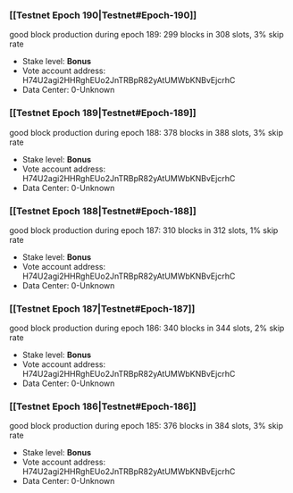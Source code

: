 ### [[Testnet Epoch 190|Testnet#Epoch-190]]
good block production during epoch 189: 299 blocks in 308 slots, 3% skip rate
* Stake level: **Bonus** 
* Vote account address: H74U2agi2HHRghEUo2JnTRBpR82yAtUMWbKNBvEjcrhC
* Data Center: 0-Unknown
### [[Testnet Epoch 189|Testnet#Epoch-189]]
good block production during epoch 188: 378 blocks in 388 slots, 3% skip rate
* Stake level: **Bonus** 
* Vote account address: H74U2agi2HHRghEUo2JnTRBpR82yAtUMWbKNBvEjcrhC
* Data Center: 0-Unknown
### [[Testnet Epoch 188|Testnet#Epoch-188]]
good block production during epoch 187: 310 blocks in 312 slots, 1% skip rate
* Stake level: **Bonus** 
* Vote account address: H74U2agi2HHRghEUo2JnTRBpR82yAtUMWbKNBvEjcrhC
* Data Center: 0-Unknown
### [[Testnet Epoch 187|Testnet#Epoch-187]]
good block production during epoch 186: 340 blocks in 344 slots, 2% skip rate
* Stake level: **Bonus** 
* Vote account address: H74U2agi2HHRghEUo2JnTRBpR82yAtUMWbKNBvEjcrhC
* Data Center: 0-Unknown
### [[Testnet Epoch 186|Testnet#Epoch-186]]
good block production during epoch 185: 376 blocks in 384 slots, 3% skip rate
* Stake level: **Bonus** 
* Vote account address: H74U2agi2HHRghEUo2JnTRBpR82yAtUMWbKNBvEjcrhC
* Data Center: 0-Unknown